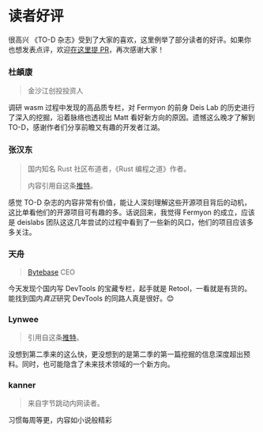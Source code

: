 
# 读者好评

<div class="prose lead">
很高兴 《TO-D 杂志》受到了大家的喜欢，这里例举了部分读者的好评。如果你也想发表点评，欢迎<a href="https://github.com/zineland/2d2d/blob/main/pages/review.md">在这里提 PR</a>，再次感谢大家！
</div>

### 杜頔康

> 金沙江创投投资人

调研 wasm 过程中发现的高品质专栏，对 Fermyon 的前身 Deis Lab 的历史进行了深入的挖掘，沿着脉络也透视出 Matt 看好新方向的原因。遗憾这么晚才了解到 TO-D，感谢作者们分享前瞻又有趣的开发者江湖。

### 张汉东

> 国内知名 Rust 社区布道者，《Rust 编程之道》作者。
>
> 内容引用自这条[推特](https://twitter.com/blackanger/status/1510260673041035264)。

感觉 TO-D 杂志的内容非常有价值，能让人深刻理解这些开源项目背后的动机，这比单看他们的开源项目可有趣的多。话说回来，我觉得 Fermyon 的成立，应该是 deislabs 团队这这几年尝试的过程中看到了一些新的风口，他们的项目应该多多关注。

### 天舟

> [Bytebase](https://bytebase.com) CEO

今天发现个国内写 DevTools 的宝藏专栏，起手就是 Retool，一看就是有货的。能找到国内*真正*研究 DevTools 的同路人真是很好。😊


### Lynwee

> 引用自这条[推特](https://twitter.com/lynweehou/status/1510312342441013250)。

没想到第二季来的这么快，更没想到的是第二季的第一篇挖掘的信息深度超出预料。同时，也可能隐含了未来技术领域的一个新方向。

### kanner

> 来自字节跳动内网读者。

习惯每周等更，内容如小说般精彩